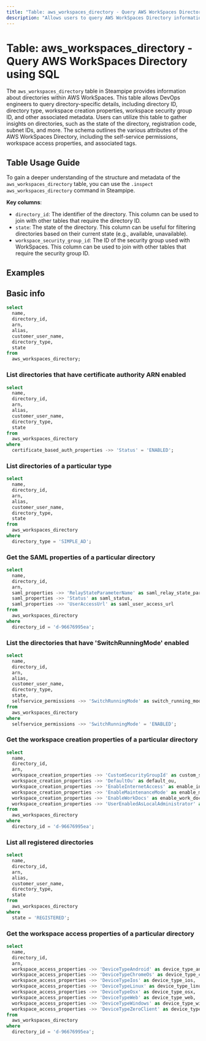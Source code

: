 ```yaml
---
title: "Table: aws_workspaces_directory - Query AWS WorkSpaces Directory using SQL"
description: "Allows users to query AWS WorkSpaces Directory information to retrieve details such as directory ID, directory type, workspace creation properties, and more."
---
```


# Table: aws_workspaces_directory - Query AWS WorkSpaces Directory using SQL

The `aws_workspaces_directory` table in Steampipe provides information about directories within AWS WorkSpaces. This table allows DevOps engineers to query directory-specific details, including directory ID, directory type, workspace creation properties, workspace security group ID, and other associated metadata. Users can utilize this table to gather insights on directories, such as the state of the directory, registration code, subnet IDs, and more. The schema outlines the various attributes of the AWS WorkSpaces Directory, including the self-service permissions, workspace access properties, and associated tags.

## Table Usage Guide

To gain a deeper understanding of the structure and metadata of the `aws_workspaces_directory` table, you can use the `.inspect aws_workspaces_directory` command in Steampipe.

**Key columns**:

- `directory_id`: The identifier of the directory. This column can be used to join with other tables that require the directory ID.
- `state`: The state of the directory. This column can be useful for filtering directories based on their current state (e.g., available, unavailable).
- `workspace_security_group_id`: The ID of the security group used with WorkSpaces. This column can be used to join with other tables that require the security group ID.

## Examples

## Basic info

```sql
select
  name,
  directory_id,
  arn,
  alias,
  customer_user_name,
  directory_type,
  state
from
  aws_workspaces_directory;
```

### List directories that have certificate authority ARN enabled

```sql
select
  name,
  directory_id,
  arn,
  alias,
  customer_user_name,
  directory_type,
  state
from
  aws_workspaces_directory
where
  certificate_based_auth_properties ->> 'Status' = 'ENABLED';
```

### List directories of a particular type

```sql
select
  name,
  directory_id,
  arn,
  alias,
  customer_user_name,
  directory_type,
  state
from
  aws_workspaces_directory
where
  directory_type = 'SIMPLE_AD';
```

### Get the SAML properties of a particular directory

```sql
select
  name,
  directory_id,
  arn,
  saml_properties ->> 'RelayStateParameterName' as saml_relay_state_parameter_name,
  saml_properties ->> 'Status' as saml_status,
  saml_properties ->> 'UserAccessUrl' as saml_user_access_url
from
  aws_workspaces_directory
where
  directory_id = 'd-96676995ea';
```

### List the directories that have 'SwitchRunningMode' enabled

```sql
select
  name,
  directory_id,
  arn,
  alias,
  customer_user_name,
  directory_type,
  state,
  selfservice_permissions ->> 'SwitchRunningMode' as switch_running_mode
from
  aws_workspaces_directory
where
  selfservice_permissions ->> 'SwitchRunningMode' = 'ENABLED';
```

### Get the workspace creation properties of a particular directory

```sql
select
  name,
  directory_id,
  arn,
  workspace_creation_properties ->> 'CustomSecurityGroupId' as custom_security_group_id,
  workspace_creation_properties ->> 'DefaultOu' as default_ou,
  workspace_creation_properties ->> 'EnableInternetAccess' as enable_internet_access,
  workspace_creation_properties ->> 'EnableMaintenanceMode' as enable_maintenance_mode,
  workspace_creation_properties ->> 'EnableWorkDocs' as enable_work_docs,
  workspace_creation_properties ->> 'UserEnabledAsLocalAdministrator' as user_enabled_as_local_administrator
from
  aws_workspaces_directory
where
  directory_id = 'd-96676995ea';
```

### List all registered directories

```sql
select
  name,
  directory_id,
  arn,
  alias,
  customer_user_name,
  directory_type,
  state
from
  aws_workspaces_directory
where
  state = 'REGISTERED';
```

### Get the workspace access properties of a particular directory

```sql
select
  name,
  directory_id,
  arn,
  workspace_access_properties ->> 'DeviceTypeAndroid' as device_type_android,
  workspace_access_properties ->> 'DeviceTypeChromeOs' as device_type_chrome_os,
  workspace_access_properties ->> 'DeviceTypeIos' as device_type_ios,
  workspace_access_properties ->> 'DeviceTypeLinux' as device_type_linux,
  workspace_access_properties ->> 'DeviceTypeOsx' as device_type_osx,
  workspace_access_properties ->> 'DeviceTypeWeb' as device_type_web,
  workspace_access_properties ->> 'DeviceTypeWindows' as device_type_windows,
  workspace_access_properties ->> 'DeviceTypeZeroClient' as device_type_zero_client
from
  aws_workspaces_directory
where
  directory_id = 'd-96676995ea';
```

